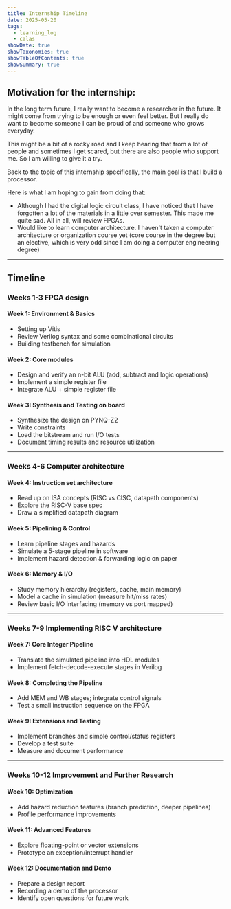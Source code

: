 ```yaml
---
title: Internship Timeline
date: 2025-05-20
tags:
  - learning_log
  - calas
showDate: true
showTaxonomies: true
showTableOfContents: true
showSummary: true
---
```

## Motivation for the internship:

In the long term future, I really want to become a researcher in the future. It might come from trying to be enough or even feel better. But I really do want to become someone I can be proud of and someone who grows everyday. 

This might be a bit of a rocky road and I keep hearing that from a lot of people and sometimes I get scared, but there are also people who support me. So I am willing to give it a try.

Back to the topic of this internship specifically, the main goal is that I build a processor.

Here is what I am hoping to gain from doing that:
- Although I had the digital logic circuit class, I have noticed that I have forgotten a lot of the materials in a little over semester. This made me quite sad. All in all, will review FPGAs.
- Would like to learn computer architecture. I haven't taken a computer architecture or organization course yet (core course in the degree but an elective, which is very odd since I am doing a computer engineering degree)

---
## Timeline

### Weeks 1-3 FPGA design 

#### Week 1: Environment & Basics
- Setting up Vitis 
- Review Verilog syntax and some combinational circuits
- Building testbench for simulation

#### Week 2: Core modules
- Design and verify an n-bit ALU (add, subtract and logic operations)
- Implement a simple register file
- Integrate ALU + simple register file

#### Week 3: Synthesis and Testing on board
- Synthesize the design on PYNQ-Z2
- Write constraints
- Load the bitstream and run I/O tests
- Document timing results and resource utilization

---
### Weeks 4-6 Computer architecture

#### Week 4: Instruction set architecture
- Read up on ISA concepts (RISC vs CISC, datapath components)
- Explore the RISC-V base spec
- Draw a simplified datapath diagram

#### Week 5: Pipelining & Control
- Learn pipeline stages and hazards
- Simulate a 5-stage pipeline in software 
- Implement hazard detection & forwarding logic on paper

#### Week 6: Memory & I/O
- Study memory hierarchy (registers, cache, main memory)
- Model a cache in simulation (measure hit/miss rates)
- Review basic I/O interfacing (memory vs port mapped)

---
### Weeks 7-9 Implementing RISC V architecture
#### Week 7: Core Integer Pipeline
- Translate the simulated pipeline into HDL modules
- Implement fetch-decode-execute stages in Verilog

#### Week 8: Completing the Pipeline
- Add MEM and WB stages; integrate control signals
- Test a small instruction sequence on the FPGA

#### Week 9: Extensions and Testing
- Implement branches and simple control/status registers
- Develop a test suite
- Measure and document performance

___
### Weeks 10-12 Improvement and Further Research

#### Week 10: Optimization
- Add hazard reduction features (branch prediction, deeper pipelines)
- Profile performance improvements

#### Week 11: Advanced Features
- Explore floating-point or vector extensions
- Prototype an exception/interrupt handler

#### Week 12: Documentation and Demo
- Prepare a design report
- Recording a demo of the processor
- Identify open questions for future work


